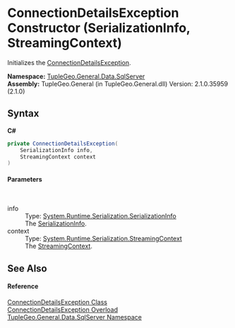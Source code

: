 # ConnectionDetailsException Constructor (SerializationInfo, StreamingContext)
 

Initializes the <a href="T_TupleGeo_General_Data_SqlServer_ConnectionDetailsException">ConnectionDetailsException</a>.

**Namespace:**&nbsp;<a href="N_TupleGeo_General_Data_SqlServer">TupleGeo.General.Data.SqlServer</a><br />**Assembly:**&nbsp;TupleGeo.General (in TupleGeo.General.dll) Version: 2.1.0.35959 (2.1.0)

## Syntax

**C#**<br />
``` C#
private ConnectionDetailsException(
	SerializationInfo info,
	StreamingContext context
)
```


#### Parameters
&nbsp;<dl><dt>info</dt><dd>Type: <a href="http://msdn2.microsoft.com/en-us/library/a9b6042e" target="_blank">System.Runtime.Serialization.SerializationInfo</a><br />The <a href="http://msdn2.microsoft.com/en-us/library/a9b6042e" target="_blank">SerializationInfo</a>.</dd><dt>context</dt><dd>Type: <a href="http://msdn2.microsoft.com/en-us/library/t16abws5" target="_blank">System.Runtime.Serialization.StreamingContext</a><br />The <a href="http://msdn2.microsoft.com/en-us/library/t16abws5" target="_blank">StreamingContext</a>.</dd></dl>

## See Also


#### Reference
<a href="T_TupleGeo_General_Data_SqlServer_ConnectionDetailsException">ConnectionDetailsException Class</a><br /><a href="Overload_TupleGeo_General_Data_SqlServer_ConnectionDetailsException__ctor">ConnectionDetailsException Overload</a><br /><a href="N_TupleGeo_General_Data_SqlServer">TupleGeo.General.Data.SqlServer Namespace</a><br />